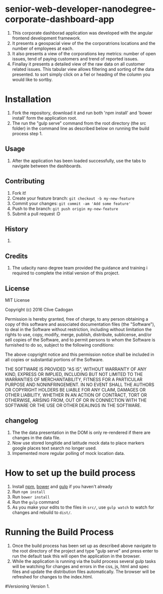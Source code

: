# senior-web-developer-nanodegree-corporate-dashboard-app
1. This corporate dashborad application was developed with the angular frontend development framework.
2. It presents a geospacial view of the the corporatrions locations and the number of employees at each.
3. It also presents a view of the corporations key metrics: number of open issues, tend of paying customers and trend of reported issues.
4. Finallay it presents a detailed view of the raw data on all customer related issues. This tabular view allows filtering and sorting of the data presented. to sort simply click on a fiel or heading of the column you would like to sortby.


# Installation

1. Fork the repository, download it and run both 'npm install' and 'bower install' form the application root.
2. The run the "gulp serve" command from the root directory (the src folder) in the command line as described below on running the build process step 1.

## Usage
1. After the application has been loaded successfully, use the tabs to navigate between the dashboards.


## Contributing

1. Fork it!
2. Create your feature branch: `git checkout -b my-new-feature`
3. Commit your changes: `git commit -am 'Add some feature'`
4. Push to the branch: `git push origin my-new-feature`
5. Submit a pull request :D

## History

1.

## Credits

1. The udacity nano degree team provided the guidance and training i required to complete the initial version of this project.


## License
MIT License

Copyright (c) 2016 Clive Cadogan

Permission is hereby granted, free of charge, to any person obtaining a copy
of this software and associated documentation files (the "Software"), to deal
in the Software without restriction, including without limitation the rights
to use, copy, modify, merge, publish, distribute, sublicense, and/or sell
copies of the Software, and to permit persons to whom the Software is
furnished to do so, subject to the following conditions:

The above copyright notice and this permission notice shall be included in all
copies or substantial portions of the Software.

THE SOFTWARE IS PROVIDED "AS IS", WITHOUT WARRANTY OF ANY KIND, EXPRESS OR
IMPLIED, INCLUDING BUT NOT LIMITED TO THE WARRANTIES OF MERCHANTABILITY,
FITNESS FOR A PARTICULAR PURPOSE AND NONINFRINGEMENT. IN NO EVENT SHALL THE
AUTHORS OR COPYRIGHT HOLDERS BE LIABLE FOR ANY CLAIM, DAMAGES OR OTHER
LIABILITY, WHETHER IN AN ACTION OF CONTRACT, TORT OR OTHERWISE, ARISING FROM,
OUT OF OR IN CONNECTION WITH THE SOFTWARE OR THE USE OR OTHER DEALINGS IN THE
SOFTWARE.


## changelog
1. The the data presentation in the DOM is only re-rendered if there are changes in the data file. 
2. Now use stored longitide and latitude mock data to place markers google places text search no longer used.
3. Impemented more regular polling of mock location data.

# How to set up the build process

1. Install [npm](https://www.npmjs.com/), [bower](http://bower.io/) and [gulp](http://gulpjs.com/) if you haven't already
2. Run `npm install`
3. Run `bower install`
4. Run the `gulp` command
5. As you make your edits to the files in `src/`, use `gulp watch` to watch for changes and rebuild to `dist/`.

# Running the Build Process

1. Once the build process has been set up as described above navigate to the root directory of the project and type "gulp serve" and press enter to run the default task this will open the application in the browser.
2. While the application is running via the build process several gulp tasks will be watching for changes and errors in the css, js, html and spec files and update the distribution files automatically. The browser will be refreshed for changes to the index.html.

#Versioning
 Version 1. 
